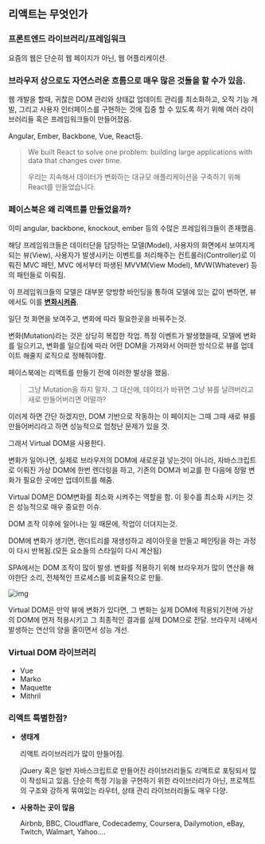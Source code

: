 ## 리액트는 무엇인가

### 프론트엔드 라이브러리/프레임워크

요즘의 웹은 단순히 웹 페이지가 아닌, 웹 어플리케이션.

### 브라우저 상으로도 자연스러운 흐름으로 매우 많은 것들을 할 수가 있음.

웹 개발을 할때, 귀찮은 DOM 관리와 상태값 업데이트 관리를 최소화하고, 오직 기능 개발, 그리고 사용자 인터페이스를 구현하는 것에 집중 할 수 있도록 하기 위해 여러 라이브러리들 혹은 프레임워크들이 만들어졌음.

Angular, Ember, Backbone, Vue, React등.



> We built React to solve one problem: building large applications with data that changes over time.
>
> 우리는 지속해서 데이터가 변화하는 대규모 애플리케이션을 구축하기 위해 React를 만들었습니다.



### 페이스북은 왜 리액트를 만들었을까?

이미 angular, backbone, knockout, ember 등의 수많은 프레임워크들이 존재했음.

해당 프레임워크들은 데이터단을 담당하는 모델(Model), 사용자의 화면에서 보여지게 되는 뷰(View), 사용자가 발생시키는 이벤트를 처리해주는 컨트롤러(Controller)로 이뤄진 MVC 패턴, MVC 에서부터 파생된 MVVM(View Model), MVW(Whatever) 등의 패턴들로 이뤄짐.

이 프레임워크들의 모델은 대부분 양방향 바인딩을 통하여 모델에 있는 값이 변하면, 뷰에서도 이를 **<u>변화시켜줌</u>**.

일단 첫 화면을 보여주고, 변화에 따라 필요한곳을 바꿔주는것.

변화(Mutation)라는 것은 상당히 복잡한 작업. 특정 이벤트가 발생했을때, 모델에 변화를 일으키고, 변화를 일으킴에 따라 어떤 DOM을 가져와서 어떠한 방식으로 뷰를 업데이트 해줄지 로직으로 정해줘야함.



페이스북에는 리액트를 만들기 전에 이러한 발상을 했음.

> 그냥 Mutation을 하지 말자. 그 대신에, 데이터가 바뀌면 그냥 뷰를 날려버리고 새로 만들어버리면 어떨까?



이러게 하면 간단 하겠지만, DOM 기반으로 작동하는 이 페이지는 그때 그때 새로 뷰를 만들어버리라고 하면 성능적으로 엄청난 문제가 있을 것.

그래서 Virtual DOM을 사용한다.

변화가 일어나면, 실제로 브라우저의 DOM에 새로운걸 넣는것이 아니라, 자바스크립트로 이뤄진 가상 DOM에 한번 렌더링을 하고, 기존의 DOM과 비교를 한 다음에 정말 변화가 필요한 곳에만 업데이트를 해줌.

Virtual DOM은 DOM변화를 최소화 시켜주는 역할을 함. 이 횟수를 최소화 시키는 것은 성능적으로 매우 중요한 이슈.

DOM 조작 이후에 일어나는 일 때문에, 작업이 더뎌지는것.

DOM에 변화가 생기면, 랜더트리를 재생성하고 레이아웃을 만들고 페인팅을 하는 과정이 다시 반복됨.(모든 요소들의 스타일이 다시 계산됨)

SPA에서는 DOM 조작이 많이 발생. 변화를 적용하기 위해 브라우저가 많이 연산을 해야한단 소리, 전체적인 프로세스를 비효율적으로 만듦.

![img](https://velopert.com/wp-content/uploads/2017/03/wvbwscn7oadykroobdd3.png)



Virtual DOM은 만약 뷰에 변화가 있다면, 그 변화는 실제 DOM에 적용되기전에 가상의 DOM에 먼저 적용시키고 그 최종적인 결과를 실제 DOM으로 전달. 브라우저 내에서 발생하는 연산의 양을 줄이면서 성능 개선.



### Virtual DOM 라이브러리

- Vue
- Marko
- Maquette
- Mithril



### 리액트 특별한점?

- **생태계**

  리액트 라이브러리가 많이 만들어짐.

  jQuery 혹은 일반 자바스크립트로 만들어진 라이브러리들도 리액트로 포팅되서 많이 작성되고 있음. 단순히 특정 기능을 구현하기 위한 라이브러리가 아닌, 프로젝트의 구조와 강하게 묶여있는 라우터, 상태 관리 라이브러리들도 매우 다양.

- **사용하는 곳이 많음**

  Airbnb, BBC, Cloudflare, Codecademy, Coursera, Dailymotion, eBay, Twitch, Walmart, Yahoo….